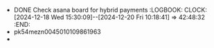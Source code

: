 - DONE Check asana board for hybrid payments
  :LOGBOOK:
  CLOCK: [2024-12-18 Wed 15:30:09]--[2024-12-20 Fri 10:18:41] =>  42:48:32
  :END:
- pk54mezn0045010109861963
-